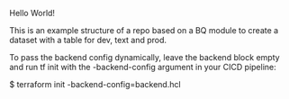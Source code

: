 Hello World!

This is an example structure of a repo based on a BQ module to create a dataset with a table for dev, text and prod.

To pass the backend config dynamically, leave the backend block empty and run tf init with the -backend-config argument in your CICD pipeline:

$ terraform init -backend-config=backend.hcl

